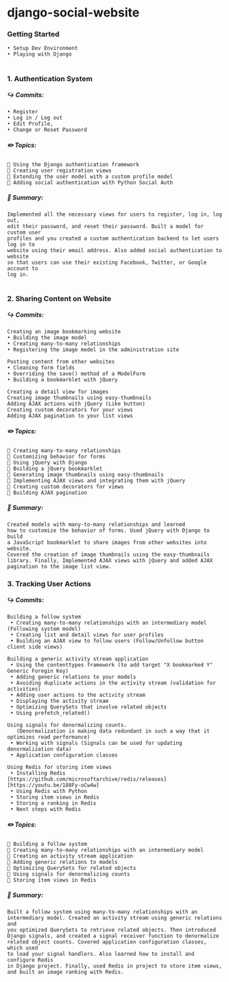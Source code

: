 # django-social-website

 ### Getting Started
    • Setup Dev Environment
    • Playing with Django
 #
 ### 1. Authentication System 
  ##### ↪️ Commits:
    • Register 
    • Log in / Log out
    • Edit Profile, 
    • Change or Reset Password
  
  ##### ✏️ Topics:
    📌 Using the Django authentication framework
    📌 Creating user registration views
    📌 Extending the user model with a custom profile model
    📌 Adding social authentication with Python Social Auth
   
  ##### 📄 Summary:
  
    Implemented all the necessary views for users to register, log in, log out,
    edit their password, and reset their password. Built a model for custom user
    profiles and you created a custom authentication backend to let users log in to
    website using their email address. Also added social authentication to website
    so that users can use their existing Facebook, Twitter, or Google account to
    log in.
  #
  ### 2. Sharing Content on Website 
   ##### ↪️ Commits:
    Creating an image bookmarking website
    • Building the image model
    • Creating many-to-many relationships
    • Registering the image model in the administration site
    
    Posting content from other websites
    • Cleaning form fields
    • Overriding the save() method of a ModelForm
    • Building a bookmarklet with jQuery 
    
    Creating a detail view for images 
    Creating image thumbnails using easy-thumbnails 
    Adding AJAX actions with jQuery (Like button)
    Creating custom decorators for your views
    Adding AJAX pagination to your list views
    
   ##### ✏️ Topics:
    📌 Creating many-to-many relationships
    📌 Customizing behavior for forms
    📌 Using jQuery with Django
    📌 Building a jQuery bookmarklet
    📌 Generating image thumbnails using easy-thumbnails
    📌 Implementing AJAX views and integrating them with jQuery
    📌 Creating custom decorators for views
    📌 Building AJAX pagination
    
   ##### 📄 Summary:
    Created models with many-to-many relationships and learned
    how to customize the behavior of forms. Used jQuery with Django to build
    a JavaScript bookmarklet to share images from other websites into website. 
    Covered the creation of image thumbnails using the easy-thumbnails
    library. Finally, Implemented AJAX views with jQuery and added AJAX
    pagination to the image list view.
    
    
   ### 3. Tracking User Actions
   ##### ↪️ Commits:
    Building a follow system
     • Creating many-to-many relationships with an intermediary model (Following system model)
     • Creating list and detail views for user profiles 
     • Building an AJAX view to follow users (Follow/Unfollow button client side views)
     
    Building a generic activity stream application
     • Using the contenttypes framework (to add target "X bookmarked Y" Generic Foregin Key)
     • Adding generic relations to your models
     • Avoiding duplicate actions in the activity stream (validation for activities)
     • Adding user actions to the activity stream 
     • Displaying the activity stream
     • Optimizing QuerySets that involve related objects
     • Using prefetch_related()
     
    Using signals for denormalizing counts. 
       (Denormalization is making data redundant in such a way that it optimizes read performance)
     • Working with signals (Signals can be used for updating denormalization data)
     • Application configuration classes
  
    Using Redis for storing item views
     • Installing Redis [https://github.com/microsoftarchive/redis/releases] [https://youtu.be/188Fy-oCw4w]
     • Using Redis with Python
     • Storing item views in Redis
     • Storing a ranking in Redis
     • Next steps with Redis

    
    
   ##### ✏️ Topics:
    📌 Building a follow system
    📌 Creating many-to-many relationships with an intermediary model
    📌 Creating an activity stream application
    📌 Adding generic relations to models
    📌 Optimizing QuerySets for related objects
    📌 Using signals for denormalizing counts
    📌 Storing item views in Redis
    
   ##### 📄 Summary:
    Built a follow system using many-to-many relationships with an
    intermediary model. Created an activity stream using generic relations and
    you optimized QuerySets to retrieve related objects. Then introduced
    Django signals, and created a signal receiver function to denormalize
    related object counts. Covered application configuration classes, which used
    to load your signal handlers. Also learned how to install and configure Redis
    in Django project. Finally, used Redis in project to store item views,
    and built an image ranking with Redis.

